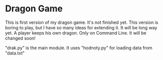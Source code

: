 # Dragon Game
This is first version of my dragon game. It's not finished yet. This version is boring to play, but I have so many ideas for extending it. It will be long way yet. A player keeps his own dragon. Only on Command Line. It will be changed soon!

"drak.py" is the main module. It uses "hodnoty.py" for loading data from "data.txt"
